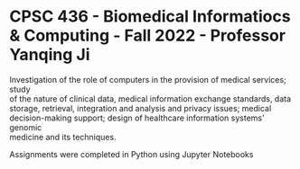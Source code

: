 # CPSC 436 - Biomedical Informatiocs & Computing - Fall 2022 - Professor Yanqing Ji

Investigation of the role of computers in the provision of medical services; study  
of the nature of clinical data, medical information exchange standards, data  
storage, retrieval, integration and analysis and privacy issues; medical  
decision-making support; design of healthcare information systems' genomic   
medicine and its techniques.

Assignments were completed in Python using Jupyter Notebooks